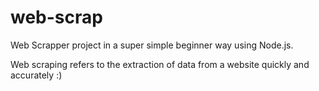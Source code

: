 # web-scrap
Web Scrapper project in a super simple beginner way using Node.js.

Web scraping refers to the extraction of data from a website quickly and accurately :)
